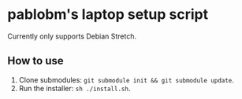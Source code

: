 # pablobm's laptop setup script

Currently only supports Debian Stretch.

## How to use

1. Clone submodules: `git submodule init && git submodule update`.
1. Run the installer: `sh ./install.sh`.
